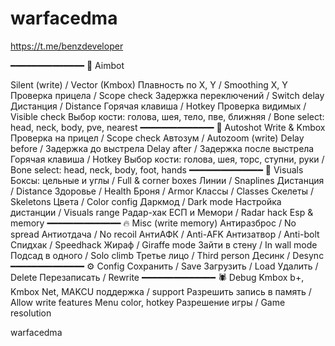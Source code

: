 # warfacedma
https://t.me/benzdeveloper

━━━━━━━━━━━━━━
🎯 Aimbot

Silent (write) / Vector (Kmbox)
Плавность по Х, Y / Smoothing X, Y
Проверка прицела / Scope check
Задержка переключений / Switch delay
Дистанция / Distance
Горячая клавиша / Hotkey
Проверка видимых / Visible check
Выбор кости: голова, шея, тело, пве, ближняя / Bone select: head, neck, body, pve, nearest
━━━━━━━━━━━━━━
🔫 Autoshot
Write & Kmbox
Проверка на прицел / Scope check
Автозум / Autozoom (write)
Delay before / Задержка до выстрела
Delay after / Задержка после выстрела
Горячая клавиша / Hotkey
Выбор кости: голова, шея, торс, ступни, руки / Bone select: head, neck, body, foot, hands
━━━━━━━━━━━━━━
👀 Visuals
Боксы: цельные и углы / Full & corner boxes
Линии / Snaplines
Дистанция / Distance
Здоровье / Health
Броня / Armor
Классы / Classes
Скелеты / Skeletons
Цвета / Color config
Даркмод / Dark mode
Настройка дистанции / Visuals range
Радар-хак ЕСП и Мемори / Radar hack Esp & memory
━━━━━━━━━━━━━━
🔥 Misc (write memory)
Антиразброс / No spread
Антиотдача / No recoil
АнтиАФК / Anti-AFK
Антизатвор / Anti-bolt
Спидхак / Speedhack
Жираф / Giraffe mode
Зайти в стену / In wall mode
Подсад в одного / Solo climb
Третье лицо / Third person
Десинк / Desync
━━━━━━━━━━━━━━
⚙️ Config
Сохранить / Save
Загрузить / Load
Удалить / Delete
Перезаписать / Rewrite
━━━━━━━━━━━━━━
🕷 Debug
Kmbox b+, Kmbox Net, MAKCU поддержка / support
Разрешить запись в память / Allow write features
Menu color, hotkey
Разрешение игры / Game resolution

warfacedma
